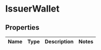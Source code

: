 

# IssuerWallet


## Properties

| Name | Type | Description | Notes |
|------------ | ------------- | ------------- | -------------|



